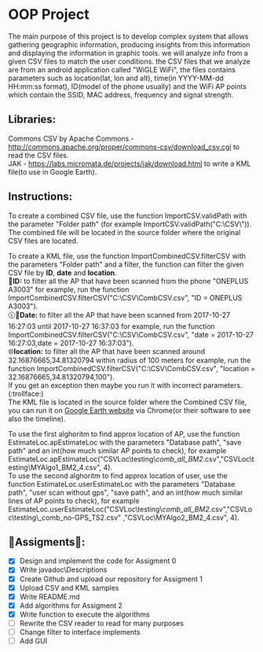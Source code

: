 # OOP Project
The main purpose of this project is to develop complex system that allows gathering geographic information,
producing insights from this information and displaying the information in graphic tools.
we will analyze info from a given CSV files to match the user conditions.
the CSV files that we analyze are from an android application called "WiGLE WiFi", the files contains parameters such as location(lat, lon and alt), time(in YYYY-MM-dd HH:mm:ss format), ID(model of the phone usually) and the WiFi AP points which contain the SSID, MAC address, frequency and signal strength.

## Libraries:
Commons CSV by Apache Commons - http://commons.apache.org/proper/commons-csv/download_csv.cgi to read the CSV files. <br>
JAK - https://labs.micromata.de/projects/jak/download.html to write a KML file(to use in Google Earth). <br>

## Instructions:
To create a combined CSV file, use the function ImportCSV.validPath with the parameter "Folder path" (for example ImportCSV.validPath("C:\\CSV\\")).<br>
The combined file will be located in the source folder where the original CSV files are located.<br>

To create a KML file, use the function ImportCombinedCSV.filterCSV with the parameters "Folder path" and a filter, the function can filter the given CSV file by **ID**, **date** and **location**. <br>
:iphone:**ID:** to filter all the AP that have been scanned from the phone "ONEPLUS A3003" for example, run the function ImportCombinedCSV.filterCSV("C:\CSV\CombCSV.csv", "ID = ONEPLUS A3003"). <br>
:clock1130::date:**Date:** to filter all the AP that have been scanned from 2017-10-27 16:27:03 until 2017-10-27 16:37:03 for example, run the function ImportCombinedCSV.filterCSV("C:\CSV\CombCSV.csv", "date = 2017-10-27 16:27:03,date = 2017-10-27 16:37:03"). <br>
:globe_with_meridians:**location:** to filter all the AP that have been scanned around 32.16876665,34.81320794 within radius of 100 meters for example, run the function ImportCombinedCSV.filterCSV("C:\CSV\CombCSV.csv", "location = 32.16876665,34.81320794,100"). <br>
If you get an exception then maybe you run it with incorrect parameters. (:trollface:) <br>
The KML file is located in the source folder where the Combined CSV file, you can run it on [Google Earth website](https://earth.google.com/web/) via Chrome(or their software to see also the timeline). <br>

To use the first alghoritm to find approx location of AP, use the function EstimateLoc.apEstimateLoc with the parameters "Database path", "save path" and an int(how much similar AP points to check), for example EstimateLoc.apEstimateLoc("CSVLoc\\testing\\_comb_all_BM2_.csv","CSVLoc\\testing\\MYAlgo1_BM2_4.csv", 4).<br>
To use the second alghoritm to find approx location of user, use the function EstimateLoc.userEstimateLoc with the parameters "Database path", "user scan without gps", "save path", and an int(how much similar lines of AP points to check), for example EstimateLoc.userEstimateLoc("CSVLoc\\testing\\_comb_all_BM2_.csv","CSVLoc\\testing\\_comb_no-GPS_TS2.csv" ,"CSVLoc\\MYAlgo2_BM2_4.csv", 4).<br>



## :wrench:Assigments:wrench::
- [x] Design and implement the code for Assigment 0
- [x] Write javadoc\Descriptions
- [x] Create Github  and upload our repository for Assigment 1
- [X] Upload CSV and KML samples
- [X] Write README.md
- [X] Add algorithms for Assigment 2 
- [X] Write function to execute the algorithms
- [ ] Rewrite the CSV reader to read for many purposes
- [ ] Change filter to interface implements
- [ ] Add GUI
